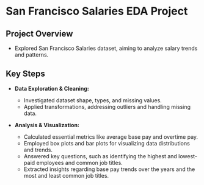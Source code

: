 # San Francisco Salaries EDA Project

## Project Overview

- Explored San Francisco Salaries dataset, aiming to analyze salary trends and patterns.

## Key Steps

- **Data Exploration & Cleaning:**
  - Investigated dataset shape, types, and missing values.
  - Applied transformations, addressing outliers and handling missing data.

- **Analysis & Visualization:**
  - Calculated essential metrics like average base pay and overtime pay.
  - Employed box plots and bar plots for visualizing data distributions and trends.
  - Answered key questions, such as identifying the highest and lowest-paid employees and common job titles.
  - Extracted insights regarding base pay trends over the years and the most and least common job titles.


